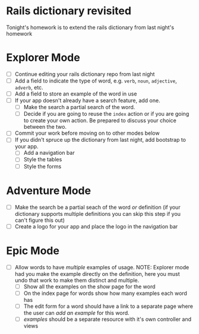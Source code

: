 # Rails dictionary revisited

Tonight's homework is to extend the rails dictionary from last night's homework

# Explorer Mode

- [ ] Continue editing your rails dictionary repo from last night
- [ ] Add a field to indicate the type of word, e.g. `verb`, `noun`, `adjective`, `adverb`, etc.
- [ ] Add a field to store an example of the word in use
- [ ] If your app doesn't already have a search feature, add one.
  - [ ] Make the search a partial search of the word.
  - [ ] Decide if you are going to reuse the `index` action or if you are going to create your own action. Be prepared to discuss your choice between the two.
- [ ] Commit your work before moving on to other modes below
- [ ] If you didn't spruce up the dictionary from last night, add bootstrap to your app.
  - [ ] Add a navigation bar
  - [ ] Style the tables
  - [ ] Style the forms

# Adventure Mode

- [ ] Make the search be a partial seach of the word _or_ definition (if your dictionary supports multiple definitions you can skip this step if you can't figure this out)
- [ ] Create a logo for your app and place the logo in the navigation bar

# Epic Mode

- [ ] Allow words to have *multiple* examples of usage. NOTE: Explorer mode had you make the example directly on the definition, here you must undo that work to make them distinct and multiple.
  - [ ] Show all the examples on the *show* page for the word
  - [ ] On the index page for words show how many examples each word has
  - [ ] The edit form for a word should have a link to a separate page where the user can _add an example_ for this word.
  - [ ] _examples_ should be a separate resource with it's own controller and views

